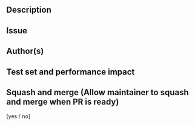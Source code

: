 ## Description


## Issue #


## Author(s)


## Test set and performance impact


## Squash and merge (Allow maintainer to squash and merge when PR is ready)
[yes / no]